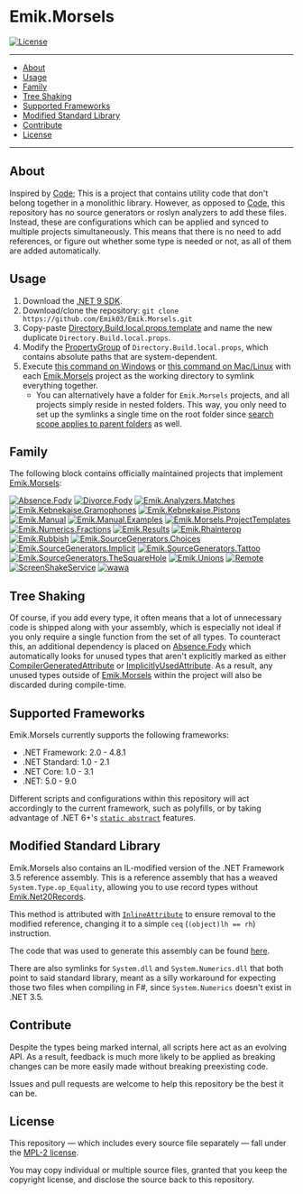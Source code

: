 # Emik.Morsels

[![License](https://img.shields.io/github/license/Emik03/Emik.Morsels.svg?color=6272a4&style=for-the-badge)](https://github.com/Emik03/Emik.Morsels/blob/main/LICENSE)

---

- [About](#about)
- [Usage](#usage)
- [Family](#family)
- [Tree Shaking](#tree-shaking)
- [Supported Frameworks](#supported-frameworks)
- [Modified Standard Library](#modified-standard-library)
- [Contribute](#contribute)
- [License](#license)

---

## About

Inspired by [Code](https://github.com/shaynevanasperen/Code/); This is a project that contains utility code that don't belong together in a monolithic library. However, as opposed to [Code](https://github.com/shaynevanasperen/Code/), this repository has no source generators or roslyn analyzers to add these files. Instead, these are configurations which can be applied and synced to multiple projects simultaneously. This means that there is no need to add references, or figure out whether some type is needed or not, as all of them are added automatically.

## Usage

1. Download the [.NET 9 SDK](https://dotnet.microsoft.com/en-us/download/dotnet/9.0).
2. Download/clone the repository: `git clone https://github.com/Emik03/Emik.Morsels.git`
3. Copy-paste [Directory.Build.local.props.template](https://raw.githubusercontent.com/Emik03/Emik.Morsels/main/Content/Properties/Directory.Build.local.props.template) and name the new duplicate `Directory.Build.local.props`.
4. Modify the [PropertyGroup](https://learn.microsoft.com/en-us/visualstudio/msbuild/propertygroup-element-msbuild?view=vs-2022) of `Directory.Build.local.props`, which contains absolute paths that are system-dependent.
5. Execute [this command on Windows](https://github.com/Emik03/Emik.Morsels/blob/main/Shell/symlink.bat) or [this command on Mac/Linux](https://github.com/Emik03/Emik.Morsels/blob/main/Shell/symlink.sh) with each [Emik.Morsels](https://github.com/Emik03/Emik.Morsels) project as the working directory to symlink everything together.
    - You can alternatively have a folder for `Emik.Morsels` projects, and all projects simply reside in nested folders. This way, you only need to set up the symlinks a single time on the root folder since [search scope applies to parent folders](https://learn.microsoft.com/en-us/visualstudio/msbuild/customize-your-build?view=vs-2022#search-scope) as well.

## Family

The following block contains officially maintained projects that implement [Emik.Morsels](https://github.com/Emik03/Emik.Morsels):

[![Absence.Fody](https://img.shields.io/github/last-commit/Emik03/Absence.Fody?style=for-the-badge&logo=GitHub&label=Absence.Fody&color=ffb86c)](https://github.com/Emik03/Absence.Fody)
[![Divorce.Fody](https://img.shields.io/github/last-commit/Emik03/Divorce.Fody?style=for-the-badge&logo=GitHub&label=Divorce.Fody&color=f1fa8c)](https://github.com/Emik03/Divorce.Fody)
[![Emik.Analyzers.Matches](https://img.shields.io/github/last-commit/Emik03/Emik.Analyzers.Matches?style=for-the-badge&logo=GitHub&label=Emik.Analyzers.Matches&color=ffb86c)](https://github.com/Emik03/Emik.Analyzers.Matches)
[![Emik.Kebnekaise.Gramophones](https://img.shields.io/github/last-commit/Emik03/Emik.Kebnekaise.Gramophones?style=for-the-badge&logo=GitHub&label=Emik.Kebnekaise.Gramophones&color=f1fa8c)](https://github.com/Emik03/Emik.Kebnekaise.Gramophones)
[![Emik.Kebnekaise.Pistons](https://img.shields.io/github/last-commit/Emik03/Emik.Kebnekaise.Pistons?style=for-the-badge&logo=GitHub&label=Emik.Kebnekaise.Pistons&color=ffb86c)](https://github.com/Emik03/Emik.Kebnekaise.Pistons)
[![Emik.Manual](https://img.shields.io/github/last-commit/Emik03/Emik.Manual?style=for-the-badge&logo=GitHub&label=Emik.Manual&color=f1fa8c)](https://github.com/Emik03/Emik.Manual)
[![Emik.Manual.Examples](https://img.shields.io/github/last-commit/Emik03/Emik.Manual.Examples?style=for-the-badge&logo=GitHub&label=Emik.Manual.Examples&color=ffb86c)](https://github.com/Emik03/Emik.Manual.Examples)
[![Emik.Morsels.ProjectTemplates](https://img.shields.io/github/last-commit/Emik03/Emik.Morsels.ProjectTemplates?style=for-the-badge&logo=GitHub&label=Emik.Morsels.ProjectTemplates&color=f1fa8c)](https://github.com/Emik03/Emik.Morsels.ProjectTemplates)
[![Emik.Numerics.Fractions](https://img.shields.io/github/last-commit/Emik03/Emik.Numerics.Fractions?style=for-the-badge&logo=GitHub&label=Emik.Numerics.Fractions&color=ffb86c)](https://github.com/Emik03/Emik.Numerics.Fractions)
[![Emik.Results](https://img.shields.io/github/last-commit/Emik03/Emik.Results?style=for-the-badge&logo=GitHub&label=Emik.Results&color=f1fa8c)](https://github.com/Emik03/Emik.Results)
[![Emik.Rhainterop](https://img.shields.io/github/last-commit/Emik03/Emik.Rhainterop?style=for-the-badge&logo=GitHub&label=Emik.Rhainterop&color=ffb86c)](https://github.com/Emik03/Emik.Rhainterop)
[![Emik.Rubbish](https://img.shields.io/github/last-commit/Emik03/Emik.Rubbish?style=for-the-badge&logo=GitHub&label=Emik.Rubbish&color=f1fa8c)](https://github.com/Emik03/Emik.Rubbish)
[![Emik.SourceGenerators.Choices](https://img.shields.io/github/last-commit/Emik03/Emik.SourceGenerators.Choices?style=for-the-badge&logo=GitHub&label=Emik.SourceGenerators.Choices&color=ffb86c)](https://github.com/Emik03/Emik.SourceGenerators.Choices)
[![Emik.SourceGenerators.Implicit](https://img.shields.io/github/last-commit/Emik03/Emik.SourceGenerators.Implicit?style=for-the-badge&logo=GitHub&label=Emik.SourceGenerators.Implicit&color=f1fa8c)](https://github.com/Emik03/Emik.SourceGenerators.Implicit)
[![Emik.SourceGenerators.Tattoo](https://img.shields.io/github/last-commit/Emik03/Emik.SourceGenerators.Tattoo?style=for-the-badge&logo=GitHub&label=Emik.SourceGenerators.Tattoo&color=ffb86c)](https://github.com/Emik03/Emik.SourceGenerators.Tattoo)
[![Emik.SourceGenerators.TheSquareHole](https://img.shields.io/github/last-commit/Emik03/Emik.SourceGenerators.TheSquareHole?style=for-the-badge&logo=GitHub&label=Emik.SourceGenerators.TheSquareHole&color=f1fa8c)](https://github.com/Emik03/Emik.SourceGenerators.TheSquareHole)
[![Emik.Unions](https://img.shields.io/github/last-commit/Emik03/Emik.Unions?style=for-the-badge&logo=GitHub&label=Emik.Unions&color=ffb86c)](https://github.com/Emik03/Emik.Unions)
[![Remote](https://img.shields.io/github/last-commit/Emik03/Remote?style=for-the-badge&logo=GitHub&label=Remote&color=f1fa8c)](https://github.com/Emik03/Remote)
[![ScreenShakeService](https://img.shields.io/github/last-commit/Emik03/ScreenShakeService?style=for-the-badge&logo=GitHub&label=ScreenShakeService&color=ffb86c)](https://github.com/Emik03/ScreenShakeService)
[![wawa](https://img.shields.io/github/last-commit/Emik03/wawa?style=for-the-badge&logo=GitHub&label=wawa&color=f1fa8c)](https://github.com/Emik03/wawa)

## Tree Shaking

Of course, if you add every type, it often means that a lot of unnecessary code is shipped along with your assembly, which is especially not ideal if you only require a single function from the set of all types. To counteract this, an additional dependency is placed on [Absence.Fody](https://github.com/Emik03/Absence.Fody/) which automatically looks for unused types that aren't explicitly marked as either [CompilerGeneratedAttribute](https://learn.microsoft.com/en-us/dotnet/api/system.runtime.compilerservices.compilergeneratedattribute?view=net-7.0) or [ImplicitlyUsedAttribute](https://www.jetbrains.com/help/resharper/Reference__Code_Annotation_Attributes.html#UsedImplicitlyAttribute). As a result, any unused types outside of [Emik.Morsels](https://github.com/Emik03/Emik.Morsels) within the project will also be discarded during compile-time.

## Supported Frameworks

Emik.Morsels currently supports the following frameworks:

- .NET Framework: 2.0 - 4.8.1
- .NET Standard: 1.0 - 2.1
- .NET Core: 1.0 - 3.1
- .NET: 5.0 - 9.0

Different scripts and configurations within this repository will act accordingly to the current framework, such as polyfills, or by taking advantage of .NET 6+'s [`static abstract`](https://learn.microsoft.com/en-us/dotnet/core/compatibility/core-libraries/6.0/static-abstract-interface-methods) features.

## Modified Standard Library

Emik.Morsels also contains an IL-modified version of the .NET Framework 3.5 reference assembly. This is a reference assembly that has a weaved `System.Type.op_Equality`, allowing you to use record types without [Emik.Net20Records](https://github.com/Emik03/Emik.Net20Records).

This method is attributed with [`InlineAttribute`](https://github.com/oleg-st/InlineMethod.Fody) to ensure removal to the modified reference, changing it to a simple `ceq` (`(object)lh == rh`) instruction.

The code that was used to generate this assembly can be found [here](https://gist.github.com/Emik03/d88efe49a874b7d5f45e4bfb96fa541f).

There are also symlinks for `System.dll` and `System.Numerics.dll` that both point to said standard library, meant as a silly workaround for expecting those two files when compiling in F#, since `System.Numerics` doesn't exist in .NET 3.5.

## Contribute

Despite the types being marked internal, all scripts here act as an evolving API. As a result, feedback is much more likely to be applied as breaking changes can be more easily made without breaking preexisting code.

Issues and pull requests are welcome to help this repository be the best it can be.

## License

This repository — which includes every source file separately — fall under the [MPL-2 license](https://www.mozilla.org/en-US/MPL/2.0/).

You may copy individual or multiple source files, granted that you keep the copyright license, and disclose the source back to this repository.
